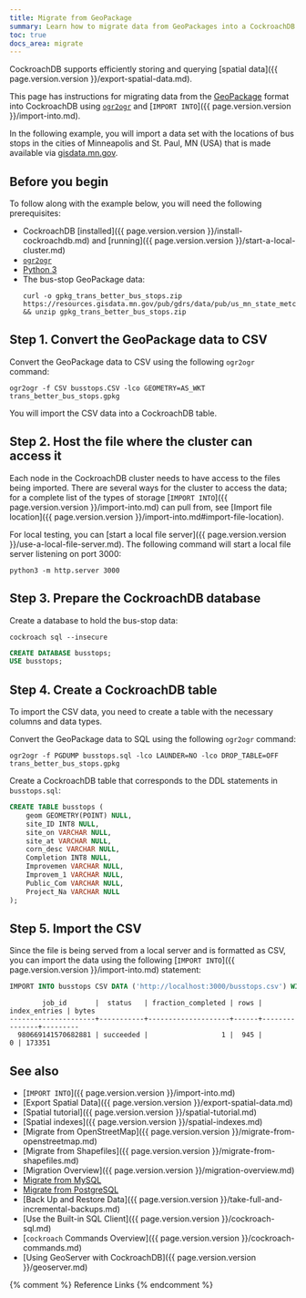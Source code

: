 ```yaml
---
title: Migrate from GeoPackage
summary: Learn how to migrate data from GeoPackages into a CockroachDB cluster.
toc: true
docs_area: migrate
---
```


 CockroachDB supports efficiently storing and querying [spatial data]({{ page.version.version }}/export-spatial-data.md).

This page has instructions for migrating data from the [GeoPackage](https://www.geopackage.org/) format into CockroachDB using [`ogr2ogr`](https://gdal.org/programs/ogr2ogr.html) and [`IMPORT INTO`]({{ page.version.version }}/import-into.md).

In the following example, you will import a data set with the locations of bus stops in the cities of Minneapolis and St. Paul, MN (USA) that is made available via [gisdata.mn.gov](https://gisdata.mn.gov/dataset/us-mn-state-metc-trans-better-bus-stops).

## Before you begin

To follow along with the example below, you will need the following prerequisites:

- CockroachDB [installed]({{ page.version.version }}/install-cockroachdb.md) and [running]({{ page.version.version }}/start-a-local-cluster.md)
- [`ogr2ogr`](https://gdal.org/programs/ogr2ogr.html)
- [Python 3](https://www.python.org)
- The bus-stop GeoPackage data:
    ~~~ shell
    curl -o gpkg_trans_better_bus_stops.zip https://resources.gisdata.mn.gov/pub/gdrs/data/pub/us_mn_state_metc/trans_better_bus_stops/gpkg_trans_better_bus_stops.zip && unzip gpkg_trans_better_bus_stops.zip
    ~~~

## Step 1. Convert the GeoPackage data to CSV

Convert the GeoPackage data to CSV using the following `ogr2ogr` command:

~~~ shell
ogr2ogr -f CSV busstops.CSV -lco GEOMETRY=AS_WKT trans_better_bus_stops.gpkg
~~~

You will import the CSV data into a CockroachDB table.

## Step 2. Host the file where the cluster can access it

Each node in the CockroachDB cluster needs to have access to the files being imported.  There are several ways for the cluster to access the data; for a complete list of the types of storage [`IMPORT INTO`]({{ page.version.version }}/import-into.md) can pull from, see [Import file location]({{ page.version.version }}/import-into.md#import-file-location).

For local testing, you can [start a local file server]({{ page.version.version }}/use-a-local-file-server.md).  The following command will start a local file server listening on port 3000:

~~~ shell
python3 -m http.server 3000
~~~

## Step 3. Prepare the CockroachDB database

Create a database to hold the bus-stop data:

~~~ shell
cockroach sql --insecure
~~~

~~~ sql
CREATE DATABASE busstops;
USE busstops;
~~~

## Step 4. Create a CockroachDB table

To import the CSV data, you need to create a table with the necessary columns and data types.

Convert the GeoPackage data to SQL using the following `ogr2ogr` command:

~~~ shell
ogr2ogr -f PGDUMP busstops.sql -lco LAUNDER=NO -lco DROP_TABLE=OFF trans_better_bus_stops.gpkg
~~~

Create a CockroachDB table that corresponds to the DDL statements in `busstops.sql`:

~~~ sql
CREATE TABLE busstops (
    geom GEOMETRY(POINT) NULL,
    site_ID INT8 NULL,
    site_on VARCHAR NULL,
    site_at VARCHAR NULL,
    corn_desc VARCHAR NULL,
    Completion INT8 NULL,
    Improvemen VARCHAR NULL,
    Improvem_1 VARCHAR NULL,
    Public_Com VARCHAR NULL,
    Project_Na VARCHAR NULL
);
~~~

## Step 5. Import the CSV

Since the file is being served from a local server and is formatted as CSV, you can import the data using the following [`IMPORT INTO`]({{ page.version.version }}/import-into.md) statement:

~~~ sql
IMPORT INTO busstops CSV DATA ('http://localhost:3000/busstops.csv') WITH skip = '1';
~~~

~~~
        job_id       |  status   | fraction_completed | rows | index_entries | bytes
---------------------+-----------+--------------------+------+---------------+---------
  980669141570682881 | succeeded |                  1 |  945 |             0 | 173351
~~~

## See also

- [`IMPORT INTO`]({{ page.version.version }}/import-into.md)
- [Export Spatial Data]({{ page.version.version }}/export-spatial-data.md)
- [Spatial tutorial]({{ page.version.version }}/spatial-tutorial.md)
- [Spatial indexes]({{ page.version.version }}/spatial-indexes.md)
- [Migrate from OpenStreetMap]({{ page.version.version }}/migrate-from-openstreetmap.md)
- [Migrate from Shapefiles]({{ page.version.version }}/migrate-from-shapefiles.md)
- [Migration Overview]({{ page.version.version }}/migration-overview.md)
- [Migrate from MySQL][mysql]
- [Migrate from PostgreSQL][postgres]
- [Back Up and Restore Data]({{ page.version.version }}/take-full-and-incremental-backups.md)
- [Use the Built-in SQL Client]({{ page.version.version }}/cockroach-sql.md)
- [`cockroach` Commands Overview]({{ page.version.version }}/cockroach-commands.md)
- [Using GeoServer with CockroachDB]({{ page.version.version }}/geoserver.md)

{% comment %} Reference Links {% endcomment %}

[postgres]: migrate-from-postgres.html
[mysql]: migrate-from-mysql.html